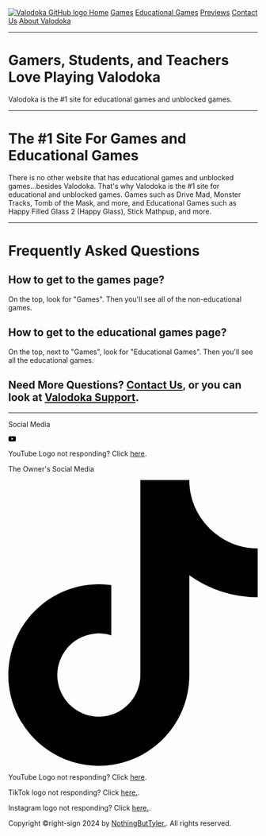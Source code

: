 <head>
<link rel="shortcut icon" href="//www.digipuzzle.net/favicon.ico"></head>
  <div class="topnav">
  <!--Page parts-->
  <a class="active" href="/" title="School Apps Redirector Homepage"><image src="https://avatars.githubusercontent.com/u/159365921?u=053790b29c84bb4c77e07d0c704ef1e8b2530377&v=4" title="Valodoka Homepage" alt="Valodoka GitHub logo"></image>
  <a class="active" href="/" title="School Apps Redirector Homepage">Home</a>
  <a href="/games/" title="Click me to check out the newest or oldest games from Valodoka.">Games</a>
  <a href="/games/educational/" title="Click me to check out the newest or oldest educational games from Valodoka.">Educational Games</a>
  <a href="/previews/" title="Check out some previews that are coming soon!">Previews</a>
  <a href="/contactus/" title="Contact Us for any question or comment you'd like to say.">Contact Us</a>
  <a href="/about/">About Valodoka</a>
<!--Main Home part-->
<hr>
<h1>Gamers, Students, and Teachers Love Playing Valodoka</h1>
<p>Valodoka is the #1 site for educational games and unblocked games.</p>

<hr>
<!--Information - the number 1 site for games and edu games-->
<h1>The #1 Site For Games and Educational Games</h1>
<p>There is no other website that has educational games and unblocked games...besides Valodoka. That's why Valodoka is the #1 site for educational and unblocked games. Games such as Drive Mad, Monster Tracks, Tomb of the Mask, and more, and Educational Games such as Happy Filled Glass 2 (Happy Glass), Stick Mathpup, and more.</p>

<hr>
<!--faq-->
<h1>Frequently Asked Questions</h1>
<h2>How to get to the games page?</h2>
<p>On the top, look for "Games". Then you'll see all of the non-educational games.</p>
<h2>How to get to the educational games page?</h2>
<p>On the top, next to "Games", look for "Educational Games". Then you'll see all the educational games.</p>
<h2>Need More Questions? <a href="/contactus/">Contact Us</a>, or you can look at <a href="/support/">Valodoka Support</a>.</h2>

<hr>
<!--Footer-->
<footer>
  <!--Valodoka social media-->
  <!--social media text p-->
  <p>Social Media</p>
  <!--youtube svg logo-->
  <svg xmlns="http://www.w3.org/2000/svg" height="14" width="15.75" viewBox="0 0 576 512"><!--!Font Awesome Free 6.5.1 by @fontawesome - https://fontawesome.com License - https://fontawesome.com/license/free Copyright 2024 Fonticons, Inc.--><path d="M549.7 124.1c-6.3-23.7-24.8-42.3-48.3-48.6C458.8 64 288 64 288 64S117.2 64 74.6 75.5c-23.5 6.3-42 24.9-48.3 48.6-11.4 42.9-11.4 132.3-11.4 132.3s0 89.4 11.4 132.3c6.3 23.7 24.8 41.5 48.3 47.8C117.2 448 288 448 288 448s170.8 0 213.4-11.5c23.5-6.3 42-24.2 48.3-47.8 11.4-42.9 11.4-132.3 11.4-132.3s0-89.4-11.4-132.3zm-317.5 213.5V175.2l142.7 81.2-142.7 81.2z"/></svg>

  <p>YouTube Logo not responding? Click <a href="//www.youtube.co/@Valodoka/" title="Valodoka YouTube channel. Only click here if the logo isn't responding." alt="textUrl Valodoka youtube channel">here</a>.</p>

  <!--end of valodoka social Media-->

  <p>The Owner's Social Media</p>

  <!--youtube svg logo-->
  <svg xmlns="http://www.w3.org/2000/svg" viewBox="0 0 448 512"><!--!Font Awesome Free 6.5.1 by @fontawesome - https://fontawesome.com License - https://fontawesome.com/license/free Copyright 2024 Fonticons, Inc.--><path d="M448 209.9a210.1 210.1 0 0 1 -122.8-39.3V349.4A162.6 162.6 0 1 1 185 188.3V278.2a74.6 74.6 0 1 0 52.2 71.2V0l88 0a121.2 121.2 0 0 0 1.9 22.2h0A122.2 122.2 0 0 0 381 102.4a121.4 121.4 0 0 0 67 20.1z"/></svg>
  <p>YouTube Logo not responding? Click <a href="//www.youtube.co/@nottylerrobloxofficial/">here</a>.</p>

  <!--tiktok svg logo-->

<p>TikTok logo not responding? Click <a href="//tiktok.com/@nottylerroblox/">here.</a>.</p>
  <!--instagram logo-->

  <p>Instagram logo not responding? Click <a href="//instagram.com/@nothingbuttyler/">here.</a>.</p>

  <p>Copyright &copyright-sign 2024 by <a href="//github.com/NothingButTyler/">NothingButTyler.</a>. All rights reserved.</p>
</footer>
